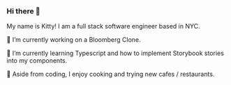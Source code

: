### Hi there 👋


My name is Kitty! I am a full stack software engineer based in NYC.

:round_pushpin: I’m currently working on a Bloomberg Clone.

:pencil: I’m currently learning Typescript and how to implement Storybook stories into my components.

:hamburger: Aside from coding, I enjoy cooking and trying new cafes / restaurants.
